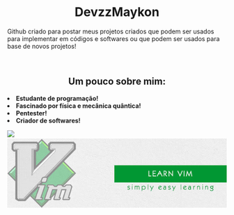 <h1 text align='center'>DevzzMaykon</h1>
<p>
  Github criado para postar meus projetos criados que podem ser usados para implementar em códigos e softwares ou que podem ser usados para base de novos projetos!
</p></br>

<h2 text align='center'>Um pouco sobre mim:</h2>

<li> <b>Estudante de programação!
<li> Fascinado por física e mecânica quântica!
<li> Pentester!
<li> Criador de softwares!</p>

<img src='https://c.tenor.com/_7r8RXryt3QAAAAM/python-powered.gif'>
<img src='images.jpeg'>
